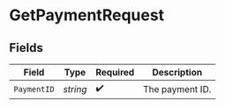 # GetPaymentRequest


## Fields

| Field              | Type               | Required           | Description        |
| ------------------ | ------------------ | ------------------ | ------------------ |
| `PaymentID`        | *string*           | :heavy_check_mark: | The payment ID.    |